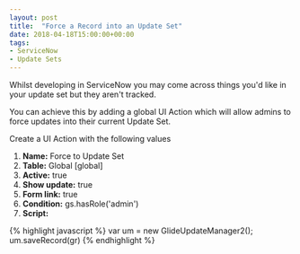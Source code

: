 ```yaml
---
layout: post
title:  "Force a Record into an Update Set"
date: 2018-04-18T15:00:00+00:00
tags:
- ServiceNow
- Update Sets
---
```


Whilst developing in ServiceNow you may come across things you'd like in your update set but they aren't tracked.

You can achieve this by adding a global UI Action which will allow admins to force updates into their current Update Set.

<!--break-->

Create a UI Action with the following values

 1. **Name:** Force to Update Set
 2. **Table:** Global [global]
 3. **Active:** true
 4. **Show update:** true
 5. **Form link:** true
 6. **Condition:** gs.hasRole('admin')
 7. **Script:**

{% highlight javascript %}
var um = new GlideUpdateManager2();
um.saveRecord(gr)
{% endhighlight %}
